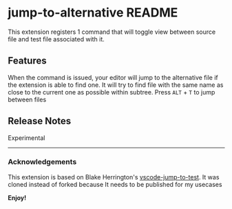 # jump-to-alternative README

This extension registers 1 command that will toggle view between source file and test file associated with it.

## Features

When the command is issued, your editor will jump to the alternative file if the extension is able to find one.
It will try to find file with the same name as close to the current one as possible within subtree.
Press `ALT` + `T` to jump between files

## Release Notes

Experimental

-----------------------------------------------------------------------------------------------------------

### Acknowledgements

This extension is based on Blake Herrington's [vscode-jump-to-test](https://github.com/blakeherrington/vscode-jump-to-test).
It was cloned instead of forked because It needs to be published for my usecases

**Enjoy!**

